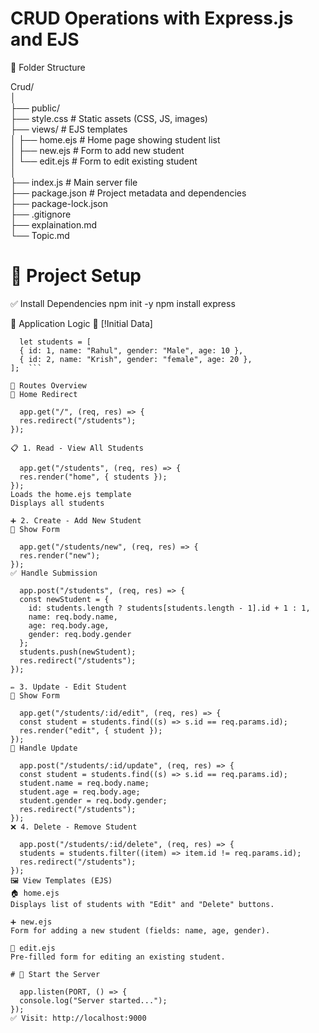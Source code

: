 # CRUD Operations with Express.js and EJS
📁 Folder Structure

Crud/<br>
│<br>
├── public/ <br>
    ├── style.css          # Static assets (CSS, JS, images)<br>
├── views/                 # EJS templates<br>
│   ├── home.ejs           # Home page showing student list<br>
│   ├── new.ejs            # Form to add new student<br>
│   └── edit.ejs           # Form to edit existing student<br>
│<br>
├── index.js               # Main server file<br>
├── package.json           # Project metadata and dependencies<br>
├── package-lock.json<br>
├── .gitignore<br>
├── explaination.md<br>
└── Topic.md<br>

# 🚀 Project Setup
✅ Install Dependencies
npm init -y
npm install express 

🧠 Application Logic
🔸 [!Initial Data]
```
  let students = [
  { id: 1, name: "Rahul", gender: "Male", age: 10 },
  { id: 2, name: "Krish", gender: "female", age: 20 },
];  ```

🔄 Routes Overview
🔹 Home Redirect

  app.get("/", (req, res) => {
  res.redirect("/students");
});  

📋 1. Read - View All Students

  app.get("/students", (req, res) => {
  res.render("home", { students });
});  
Loads the home.ejs template
Displays all students

➕ 2. Create - Add New Student
📄 Show Form

  app.get("/students/new", (req, res) => {
  res.render("new");
});  
✅ Handle Submission

  app.post("/students", (req, res) => {
  const newStudent = {
    id: students.length ? students[students.length - 1].id + 1 : 1,
    name: req.body.name,
    age: req.body.age,
    gender: req.body.gender
  };
  students.push(newStudent);
  res.redirect("/students");
});  

✏️ 3. Update - Edit Student
📄 Show Form

  app.get("/students/:id/edit", (req, res) => {
  const student = students.find((s) => s.id == req.params.id);
  res.render("edit", { student });
});  
🔁 Handle Update

  app.post("/students/:id/update", (req, res) => {
  const student = students.find((s) => s.id == req.params.id);
  student.name = req.body.name;
  student.age = req.body.age;
  student.gender = req.body.gender;
  res.redirect("/students");
});  
❌ 4. Delete - Remove Student

  app.post("/students/:id/delete", (req, res) => {
  students = students.filter((item) => item.id != req.params.id);
  res.redirect("/students");
});  
🖼️ View Templates (EJS)
🏠 home.ejs
Displays list of students with "Edit" and "Delete" buttons.

➕ new.ejs
Form for adding a new student (fields: name, age, gender).

📝 edit.ejs
Pre-filled form for editing an existing student.

# 📡 Start the Server

  app.listen(PORT, () => {
  console.log("Server started...");
});  
✅ Visit: http://localhost:9000